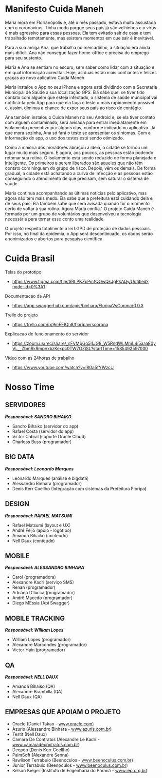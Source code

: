 # Manifesto Cuida Maneh 

Maria mora em Florianópolis e, até o mês passado, estava muito assustada com o coronavírus. Tinha medo porque seus pais já são velhinhos e o vírus é mais agressivo para essas pessoas. Ela tem evitado sair de casa e tem trabalhado remotamente, mas existem momentos em que sair é inevitável.

Para a sua amiga Ana, que trabalha no mercadinho, a situação era ainda mais difícil. Ana não consegue fazer home-office e precisa do emprego para seu sustento.

Maria e Ana se sentiam no escuro, sem saber como lidar com a situação e em qual informação acreditar. Hoje, as duas estão mais confiantes e felizes graças ao novo aplicativo Cuida Maneh.

Maria instalou o App no seu iPhone e agora está dividindo com a Secretaria Municipal de Saúde a sua localização GPS. Ela sabe que, se tiver tido contato com alguém que esteja infectado, o sistema de saúde municipal vai notificá-la pelo App para que ela faça o teste o mais rapidamente possível e, assim, diminua a chance de expor seus pais ao risco de contágio.

Ana também instalou o Cuida Maneh no seu Android e, se ela tiver contato com alguém contaminado, será avisada para entrar imediatamente em isolamento preventivo por alguns dias, conforme indicado no aplicativo. Já que mora sozinha, Ana só fará o teste se apresentar os sintomas. Com a informação do app, o uso dos testes está sendo otimizado.

Como a maioria dos moradores abraçou a ideia, a cidade se tornou um lugar muito mais seguro. E agora, aos poucos, as pessoas estão podendo retomar sua rotina. O isolamento está sendo reduzido de forma planejada e inteligente. Os primeiros a serem liberados são aqueles que não têm contato com ninguém do grupo de risco. Depois, vêm os demais. De forma gradual, a cidade está achatando a curva de infecção e as pessoas estão conseguindo o atendimento de que precisam, sem saturar o sistema de saúde.

Maria continua acompanhando as últimas notícias pelo aplicativo, mas agora não tem mais medo. Ela sabe que a prefeitura está cuidando dela e de seus pais. Ela também sabe que será avisada quando for o momento certo de voltar à sua rotina. Agora Maria confia."
O projeto Cuida Maneh é formado por um grupo de voluntários que desenvolveu a tecnologia necessária para tornar esse conto uma realidade. 

O projeto respeita totalmente a lei LGPD de proteção de dados pessoais. Por isso, no final da epidemia, o App será descontinuado, os dados serão anonimizados e abertos para pesquisa científica.

# Cuida Brasil

Telas do prototipo 
* https://www.figma.com/file/SRLPKZoPmfQOwQkJgPkAQy/Untitled?node-id=0%3A1

Documentacao da API 
* https://app.swaggerhub.com/apis/binhara/FloripaVsCorona/0.0.3

Trello do projeto 
* https://trello.com/b/9mEFIQh8/floripavrscorona

Explicacao do funcionamento do servidor 
* https://zoom.us/rec/share/_sFVMpGo5j1JG8_W5RndWLMmL4j5aaa80yVL__ZbmRkRmpnxbzKexpc0TW7OZjSL?startTime=1585492597000

Video com as 24horas de trabalho 
* https://www.youtube.com/watch?v=l8Ga5fYWzcU


# Nosso Time

## **SERVIDORES**
**_Responsável: SANDRO BIHAIKO_**
- Sandro Bihaiko (servidor do app)
- Rafael Costa (servidor do app)
- Victor Cabral (suporte Oracle Cloud)
- Charless Buss (programador)


## **BIG DATA**
_**Responsável: Leonardo Marques**_
- Leonardo Marques  (análise e bigdata)
- Alessandro Binhara (programador)
- Denis Kerr Coellho (Integração com sistemas da Prefeitura Floripa)


## **DESIGN**
_**Responsável: RAFAEL MATSUMI**_
- Rafael Matsumi (layout e UX)
- André Feijó (apoio - logotipo)
- Amanda Bihaiko (conteúdo)
- Nell Daux (conteúdo)


## **MOBILE**
_**Responsável: ALESSANDRO BINHARA**_
- Carol (programadora)
- Alexandre Kadri (serviço SMS)
- Renan (programador)
- Adriano D'lucca (programador)
- Andrê Macedo (programador)
- Diego MEssia (Api Swagger)


## **MOBILE TRACKING**
_**Responsável: William Lopes**_
- William Lopes (programador)
- Alexandre Marcondes (programador)
- Victor Hain (programador)


## **QA**
_**Responsável: NELL DAUX**_
- Amanda Bihaiko (QA)
- Alexandre Brambilla (QA)
- Nell Daux (QA)


## **EMPRESAS QUE APOIAM O PROJETO**
- Oracle (Daniel Takao - www.oracle.com)
- Azuris (Alessandro Binhara - www.azuris.com.br)
- Testit (Nell Daux)
- Camara De Contratos (Alexandre Le Kadri - www.camaradecontratos.com.br)
- Deepen (Denis Kerr Coellho)
- PalmSoft (Alexandre Senna)
- Rawlison Terrabuio (Beenoculos - www.beenoculus.com.br)
- Junior Terrabuio (Beenoculos - www.beenoculus.com.br)
- Kelson Kieger (Instituto de Engenharia do Paraná - www.iep.org.br)
